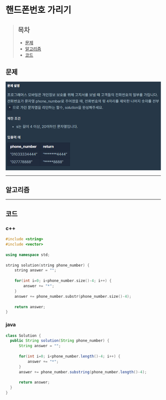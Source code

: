 # 핸드폰번호 가리기

> ## 목차
> * [문제](#문제)
> * [알고리즘](#알고리즘)
> * [코드](#코드)

## 문제
![문제](https://github.com/ryusehui/algorithm/blob/master/programmers/level1/problems/%ED%95%B8%EB%93%9C%ED%8F%B0%20%EB%B2%88%ED%98%B8%20%EA%B0%80%EB%A6%AC%EA%B8%B0.PNG)
<hr/>

## 알고리즘

<hr/>

## 코드
### c++
```c++
#include <string>
#include <vector>
 
using namespace std;
 
string solution(string phone_number) {
    string answer = "";
    
    for(int i=0; i<phone_number.size()-4; i++) {
        answer += "*";
    }
    answer += phone_number.substr(phone_number.size()-4);
    
    return answer;
}
```

### java
```java
class Solution {
  public String solution(String phone_number) {
      String answer = "";
      
      for(int i=0; i<phone_number.length()-4; i++) {
          answer += "*";
      }
      answer += phone_number.substring(phone_number.length()-4);
      
      return answer;
  }
}
```
